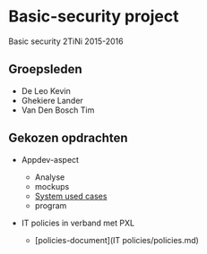 # Basic-security project
Basic security 2TiNi 2015-2016


## Groepsleden

- De Leo Kevin
- Ghekiere Lander
- Van Den Bosch Tim

## Gekozen opdrachten

- Appdev-aspect
    - Analyse
    - mockups
    - [System used cases](appdev-aspect/SUC.md)
    - program

- IT policies in verband met PXL
    - [policies-document](IT policies/policies.md)